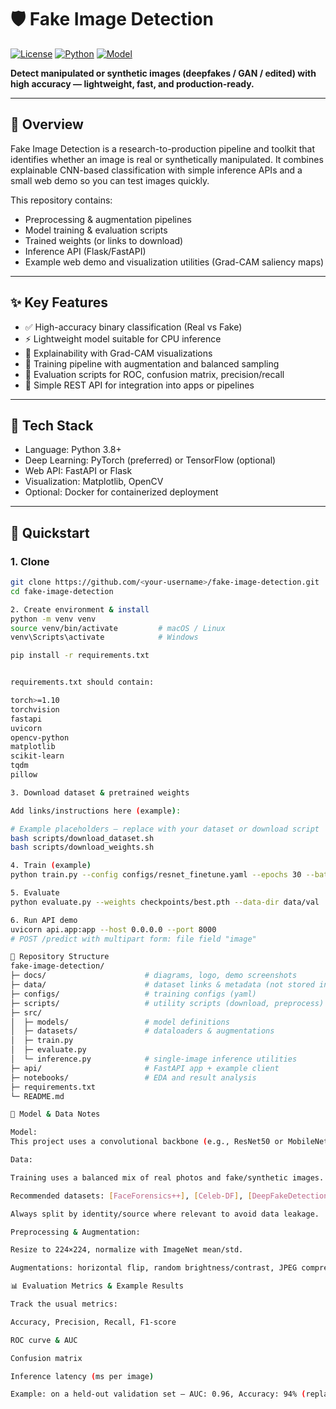 # 🛡️ Fake Image Detection


[![License](https://img.shields.io/badge/license-MIT-blue.svg)]()
[![Python](https://img.shields.io/badge/python-3.8%2B-blue.svg)]()
[![Model](https://img.shields.io/badge/model-ResNet--based-orange.svg)]()

**Detect manipulated or synthetic images (deepfakes / GAN / edited) with high accuracy — lightweight, fast, and production-ready.**

---

## 🔎 Overview

Fake Image Detection is a research-to-production pipeline and toolkit that identifies whether an image is real or synthetically manipulated. It combines explainable CNN-based classification with simple inference APIs and a small web demo so you can test images quickly.

This repository contains:
- Preprocessing & augmentation pipelines
- Model training & evaluation scripts
- Trained weights (or links to download)
- Inference API (Flask/FastAPI)
- Example web demo and visualization utilities (Grad-CAM saliency maps)

---

## ✨ Key Features

- ✅ High-accuracy binary classification (Real vs Fake)  
- ⚡ Lightweight model suitable for CPU inference  
- 🧭 Explainability with Grad-CAM visualizations  
- 🔁 Training pipeline with augmentation and balanced sampling  
- 🧪 Evaluation scripts for ROC, confusion matrix, precision/recall  
- 🔌 Simple REST API for integration into apps or pipelines

---

## 🧰 Tech Stack

- Language: Python 3.8+
- Deep Learning: PyTorch (preferred) or TensorFlow (optional)
- Web API: FastAPI or Flask
- Visualization: Matplotlib, OpenCV
- Optional: Docker for containerized deployment

---

## 🚀 Quickstart

### 1. Clone
```bash
git clone https://github.com/<your-username>/fake-image-detection.git
cd fake-image-detection

2. Create environment & install
python -m venv venv
source venv/bin/activate         # macOS / Linux
venv\Scripts\activate            # Windows

pip install -r requirements.txt


requirements.txt should contain:

torch>=1.10
torchvision
fastapi
uvicorn
opencv-python
matplotlib
scikit-learn
tqdm
pillow

3. Download dataset & pretrained weights

Add links/instructions here (example):

# Example placeholders — replace with your dataset or download script
bash scripts/download_dataset.sh
bash scripts/download_weights.sh

4. Train (example)
python train.py --config configs/resnet_finetune.yaml --epochs 30 --batch-size 32 --device cuda

5. Evaluate
python evaluate.py --weights checkpoints/best.pth --data-dir data/val

6. Run API demo
uvicorn api.app:app --host 0.0.0.0 --port 8000
# POST /predict with multipart form: file field "image"

📁 Repository Structure
fake-image-detection/
├─ docs/                      # diagrams, logo, demo screenshots
├─ data/                      # dataset links & metadata (not stored in repo)
├─ configs/                   # training configs (yaml)
├─ scripts/                   # utility scripts (download, preprocess)
├─ src/
│  ├─ models/                 # model definitions
│  ├─ datasets/               # dataloaders & augmentations
│  ├─ train.py
│  ├─ evaluate.py
│  └─ inference.py            # single-image inference utilities
├─ api/                       # FastAPI app + example client
├─ notebooks/                 # EDA and result analysis
├─ requirements.txt
└─ README.md

🧠 Model & Data Notes

Model:
This project uses a convolutional backbone (e.g., ResNet50 or MobileNetV2) with a binary classifier head. Replace <MODEL_NAME> in configs/ with the architecture you prefer.

Data:

Training uses a balanced mix of real photos and fake/synthetic images.

Recommended datasets: [FaceForensics++], [Celeb-DF], [DeepFakeDetection], or custom GAN-generated images.

Always split by identity/source where relevant to avoid data leakage.

Preprocessing & Augmentation:

Resize to 224×224, normalize with ImageNet mean/std.

Augmentations: horizontal flip, random brightness/contrast, JPEG compression simulation, small rotations.

📊 Evaluation Metrics & Example Results

Track the usual metrics:

Accuracy, Precision, Recall, F1-score

ROC curve & AUC

Confusion matrix

Inference latency (ms per image)

Example: on a held-out validation set — AUC: 0.96, Accuracy: 94% (replace with your own results)
